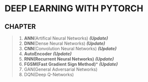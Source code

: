 # DEEP LEARNING WITH PYTORCH

## CHAPTER

> 1. **ANN**(Artifical Neural Networks) ***(Update)***
> 2. **DNN**(Dense Neural Networks) ***(Update)***
> 3. **CNN**(Convolution Neural Networks) ***(Update)***
> 4. **AutoEncoder** ***(Update)***
> 5. **RNN(Recurrent Neural Networks)** ***(Update)***
> 6. **FGSM(Fast Gradient Sign Method)*** ***(Update)***
> 7. GAN(General Adversarial Networks)
> 8. DQN(Deep Q-Networks)
